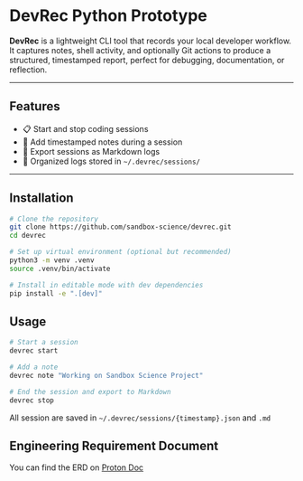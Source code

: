 # DevRec Python Prototype

**DevRec** is a lightweight CLI tool that records your local developer workflow. It captures notes, shell activity, and optionally Git actions to produce a structured, timestamped report, perfect for debugging, documentation, or reflection.

---

## Features

- 📋 Start and stop coding sessions
- 📝 Add timestamped notes during a session
- 📂 Export sessions as Markdown logs
- 📁 Organized logs stored in `~/.devrec/sessions/`

---

## Installation

```bash
# Clone the repository
git clone https://github.com/sandbox-science/devrec.git
cd devrec

# Set up virtual environment (optional but recommended)
python3 -m venv .venv
source .venv/bin/activate

# Install in editable mode with dev dependencies
pip install -e ".[dev]"
```

## Usage

```bash
# Start a session
devrec start

# Add a note
devrec note "Working on Sandbox Science Project"

# End the session and export to Markdown
devrec stop
```

All session are saved in `~/.devrec/sessions/{timestamp}.json` and `.md`


## Engineering Requirement Document

You can find the ERD on [Proton Doc](https://drive.proton.me/urls/P3WXQMK1FR#HKBehxHS1qO5)